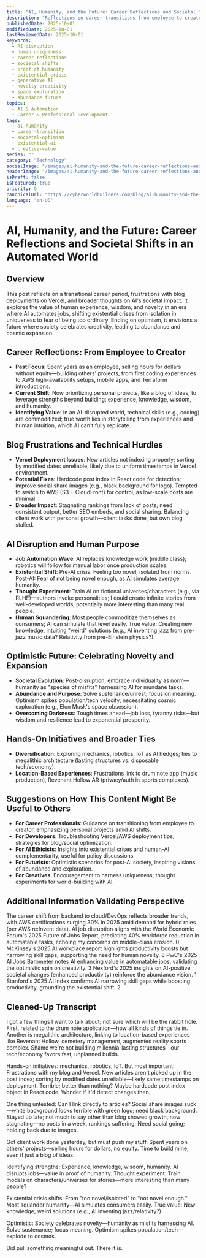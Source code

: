 ```yaml
---
title: "AI, Humanity, and the Future: Career Reflections and Societal Shifts in an Automated World"
description: "Reflections on career transitions from employee to creator, the value of human uniqueness amid AI disruption, and an optimistic vision for a society celebrating novelty, abundance, and cosmic exploration."
publishedDate: 2025-10-01
modifiedDate: 2025-10-01
lastReviewedDate: 2025-10-01
keywords:
  - AI disruption
  - human uniqueness
  - career reflections
  - societal shifts
  - proof of humanity
  - existential crisis
  - generative AI
  - novelty creativity
  - space exploration
  - abundance future
topics:
  - AI & Automation
  - Career & Professional Development
tags:
  - ai-humanity
  - career-transition
  - societal-optimism
  - existential-ai
  - creative-value
series: ""
category: "Technology"
socialImage: "/images/ai-humanity-and-the-future-career-reflections-and-societal-shifts-in-an-automated-world-social.jpg"
headerImage: "/images/ai-humanity-and-the-future-career-reflections-and-societal-shifts-in-an-automated-world-hero.jpg"
isDraft: false
isFeatured: true
priority: 9
canonicalUrl: "https://cyberworldbuilders.com/blog/ai-humanity-and-the-future-career-reflections-and-societal-shifts-in-an-automated-world"
language: "en-US"
---
```


# AI, Humanity, and the Future: Career Reflections and Societal Shifts in an Automated World

## Overview
This post reflects on a transitional career period, frustrations with blog deployments on Vercel, and broader thoughts on AI's societal impact. It explores the value of human experience, wisdom, and novelty in an era where AI automates jobs, shifting existential crises from isolation in uniqueness to fear of being too ordinary. Ending on optimism, it envisions a future where society celebrates creativity, leading to abundance and cosmic expansion.

## Career Reflections: From Employee to Creator
- **Past Focus**: Spent years as an employee, selling hours for dollars without equity—building others' projects, from first coding experiences to AWS high-availability setups, mobile apps, and Terraform introductions.
- **Current Shift**: Now prioritizing personal projects, like a blog of ideas, to leverage strengths beyond building: experience, knowledge, wisdom, and humanity.
- **Identifying Value**: In an AI-disrupted world, technical skills (e.g., coding) are commoditized; true worth lies in storytelling from experiences and human intuition, which AI can't fully replicate.

## Blog Frustrations and Technical Hurdles
- **Vercel Deployment Issues**: New articles not indexing properly; sorting by modified dates unreliable, likely due to uniform timestamps in Vercel environment.
- **Potential Fixes**: Hardcode post index in React code for detection; improve social share images (e.g., black background for logo). Tempted to switch to AWS (S3 + CloudFront) for control, as low-scale costs are minimal.
- **Broader Impact**: Stagnating rankings from lack of posts; need consistent output, better SEO embeds, and social sharing. Balancing client work with personal growth—client tasks done, but own blog stalled.

## AI Disruption and Human Purpose
- **Job Automation Wave**: AI replaces knowledge work (middle class); robotics will follow for manual labor once production scales.
- **Existential Shift**: Pre-AI crisis: Feeling too novel, isolated from norms. Post-AI: Fear of not being novel enough, as AI simulates average humanity.
- **Thought Experiment**: Train AI on fictional universes/characters (e.g., via RLHF)—authors invoke personalities; I could create infinite stories from well-developed worlds, potentially more interesting than many real people.
- **Human Squandering**: Most people commoditize themselves as consumers; AI can simulate that level easily. True value: Creating new knowledge, intuiting "weird" solutions (e.g., AI inventing jazz from pre-jazz music data? Relativity from pre-Einstein physics?).

## Optimistic Future: Celebrating Novelty and Expansion
- **Societal Evolution**: Post-disruption, embrace individuality as norm—humanity as "species of misfits" harnessing AI for mundane tasks.
- **Abundance and Purpose**: Solve sustenance/unrest; focus on meaning. Optimism spikes population/tech velocity, necessitating cosmic exploration (e.g., Elon Musk's space obsession).
- **Overcoming Darkness**: Tough times ahead—job loss, tyranny risks—but wisdom and resilience lead to exponential prosperity.

## Hands-On Initiatives and Broader Ties
- **Diversification**: Exploring mechanics, robotics, IoT as AI hedges; ties to megalithic architecture (lasting structures vs. disposable tech/economy).
- **Location-Based Experiences**: Frustrations link to drum note app (music production), Revenant Hollow AR (privacy/auth in sports complexes).

## Suggestions on How This Content Might Be Useful to Others
- **For Career Professionals**: Guidance on transitioning from employee to creator, emphasizing personal projects amid AI shifts.
- **For Developers**: Troubleshooting Vercel/AWS deployment tips; strategies for blog/social optimization.
- **For AI Ethicists**: Insights into existential crises and human-AI complementarity, useful for policy discussions.
- **For Futurists**: Optimistic scenarios for post-AI society, inspiring visions of abundance and exploration.
- **For Creatives**: Encouragement to harness uniqueness; thought experiments for world-building with AI.

## Additional Information Validating Perspective
The career shift from backend to cloud/DevOps reflects broader trends, with AWS certifications surging 30% in 2025 amid demand for hybrid roles (per AWS re:Invent data). AI job disruption aligns with the World Economic Forum's 2025 Future of Jobs Report, predicting 40% workforce reduction in automatable tasks, echoing my concerns on middle-class erosion.
0
 McKinsey's 2025 AI workplace report highlights productivity boosts but narrowing skill gaps, supporting the need for human novelty.
8
 PwC's 2025 AI Jobs Barometer notes AI enhancing value in automatable jobs, validating the optimistic spin on creativity.
3
 Nexford's 2025 insights on AI-positive societal changes (enhanced productivity) reinforce the abundance vision.
1
 Stanford's 2025 AI Index confirms AI narrowing skill gaps while boosting productivity, grounding the existential shift.
2


## Cleaned-Up Transcript
I got a few things I want to talk about; not sure which will be the rabbit hole. First, related to the drum note application—how all kinds of things tie in. Another is megalithic architecture, linking to location-based experiences like Revenant Hollow, cemetery management, augmented reality sports complex. Shame we're not building millennia-lasting structures—our tech/economy favors fast, unplanned builds.

Hands-on initiatives: mechanics, robotics, IoT. But most important: Frustrations with my blog and Vercel. New articles aren't picked up in the post index; sorting by modified dates unreliable—likely same timestamps on deployment. Terrible; better than nothing? Maybe hardcode post index object in React code. Wonder if it'd detect changes then.

One thing untested: Can I link directly to articles? Social share images suck—white background looks terrible with green logo; need black background. Stayed up late; not much to say other than blog showed growth, now stagnating—no posts in a week, rankings suffering. Need social going; holding back due to images.

Got client work done yesterday, but must push my stuff. Spent years on others' projects—selling hours for dollars, no equity. Time to build mine, even if just a blog of ideas.

Identifying strengths: Experience, knowledge, wisdom, humanity. AI disrupts jobs—value in proof of humanity. Thought experiment: Train models on characters/universes for stories—more interesting than many people?

Existential crisis shifts: From "too novel/isolated" to "not novel enough." Most squander humanity—AI simulates consumers easily. True value: New knowledge, weird solutions (e.g., AI inventing jazz/relativity?).

Optimistic: Society celebrates novelty—humanity as misfits harnessing AI. Solve sustenance; focus meaning. Optimism spikes population/tech—explode to cosmos.

Did pull something meaningful out. There it is.